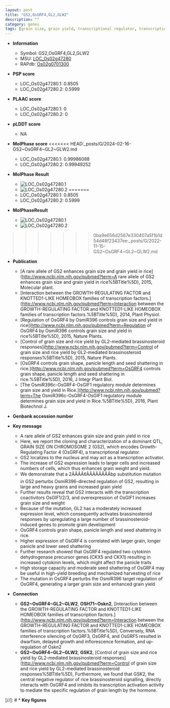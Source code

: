 ```yaml
---
layout: post
title: "GS2,OsGRF4,GL2,GLW2"
description: ""
category: genes
tags: [grain size, grain yield, transcriptional regulator, transcription activator, grain weight, grain, yield, development, brassinosteroid, Brassinosteroid, panicle, seed, cytokinin, breeding, shattering, seed shattering]
---
```


* **Information**  
    + Symbol: GS2,OsGRF4,GL2,GLW2  
    + MSU: [LOC_Os02g47280](http://rice.plantbiology.msu.edu/cgi-bin/ORF_infopage.cgi?orf=LOC_Os02g47280)  
    + RAPdb: [Os02g0701300](http://rapdb.dna.affrc.go.jp/viewer/gbrowse_details/irgsp1?name=Os02g0701300)  

* **PSP score**  
    + LOC_Os02g47280.1: 0.8505 
    + LOC_Os02g47280.2: 0.5999 

* **PLAAC score**  
    + LOC_Os02g47280.1: 0 
    + LOC_Os02g47280.2: 0 

* **pLDDT score**
    + NA


* **MolPhase score**
<<<<<<< HEAD:_posts/G/2024-02-16-GS2~OsGRF4~GL2~GLW2.md
    + LOC_Os02g47280.1: 0.99986088
    + LOC_Os02g47280.2: 0.99949252

* **MolPhase Result**
    + ![LOC_Os02g47280.1](https://304243504.github.io/Pictures/LOC_Os02g/LOC_Os02g47280.1.png)
    + ![LOC_Os02g47280.2](https://304243504.github.io/Pictures/LOC_Os02g/LOC_Os02g47280.2.png)
=======
    + LOC_Os02g47280.1: 0.8505
    + LOC_Os02g47280.2: 0.5999

* **MolPhaseResult**
    + ![LOC_Os02g47280.1](https://ricepsp.github.io/pictures/LOC_Os02g/LOC_Os02g47280.1.png)
    + ![LOC_Os02g47280.2](https://ricepsp.github.io/pictures/LOC_Os02g/LOC_Os02g47280.2.png)
>>>>>>> 0ba9e656d2567e330407a5f1b1d54d48f23437ee:_posts/G/2022-11-15-GS2~OsGRF4~GL2~GLW2.md

* **Publication**  
    + [A rare allele of GS2 enhances grain size and grain yield in rice](http://www.ncbi.nlm.nih.gov/pubmed?term=A rare allele of GS2 enhances grain size and grain yield in rice%5BTitle%5D), 2015, Molecular plant.
    + [Interaction between the GROWTH-REGULATING FACTOR and KNOTTED1-LIKE HOMEOBOX families of transcription factors.](http://www.ncbi.nlm.nih.gov/pubmed?term=Interaction between the GROWTH-REGULATING FACTOR and KNOTTED1-LIKE HOMEOBOX families of transcription factors.%5BTitle%5D), 2014, Plant Physiol.
    + [Regulation of OsGRF4 by OsmiR396 controls grain size and yield in rice](http://www.ncbi.nlm.nih.gov/pubmed?term=Regulation of OsGRF4 by OsmiR396 controls grain size and yield in rice%5BTitle%5D), 2015, Nature Plants.
    + [Control of grain size and rice yield by GL2-mediated brassinosteroid responses](http://www.ncbi.nlm.nih.gov/pubmed?term=Control of grain size and rice yield by GL2-mediated brassinosteroid responses%5BTitle%5D), 2015, Nature Plants.
    + [OsGRF4 controls grain shape, panicle length and seed shattering in rice.](http://www.ncbi.nlm.nih.gov/pubmed?term=OsGRF4 controls grain shape, panicle length and seed shattering in rice.%5BTitle%5D), 2016, J Integr Plant Biol.
    + [The OsmiR396c-OsGRF4-OsGIF1 regulatory module determines grain size and yield in Rice.](http://www.ncbi.nlm.nih.gov/pubmed?term=The OsmiR396c-OsGRF4-OsGIF1 regulatory module determines grain size and yield in Rice.%5BTitle%5D), 2016, Plant Biotechnol J.

* **Genbank accession number**  

* **Key message**  
    + A rare allele of GS2 enhances grain size and grain yield in rice
    + Here, we report the cloning and characterization of a dominant QTL, GRAIN SIZE ON CHROMOSOME 2 (GS2), which encodes Growth-Regulating Factor 4 (OsGRF4), a transcriptional regulator.
    + GS2 localizes to the nucleus and may act as a transcription activator.
    + The increase of GS2 expression leads to larger cells and increased numbers of cells, which thus enhances grain weight and yield.
    + We demonstrate that a 2ÃÂÃÂ¢ÃÂÃÂÃÂÃÂbp substitution mutation in GS2 perturbs OsmiR396-directed regulation of GS2, resulting in large and heavy grains and increased grain yield
    + Further results reveal that GS2 interacts with the transcription coactivitors OsGIF1/2/3, and overexpression of OsGIF1 increases grain size and weight
    + Because of the mutation, GL2 has a moderately increased expression level, which consequently activates brassinosteroid responses by upregulating a large number of brassinosteroid-induced genes to promote grain development
    + OsGRF4 controls grain shape, panicle length and seed shattering in rice.
    + Higher expression of OsGRF4 is correlated with larger grain, longer panicle and lower seed shattering
    + Further research showed that OsGRF4 regulated two cytokinin dehydrogenase precursor genes (CKX5 and CKX1) resulting in increased cytokinin levels, which might affect the panicle traits
    + High storage capacity and moderate seed shattering of OsGRF4 may be useful in high-yield breeding and mechanized harvesting of rice
    + The mutation in OsGRF4 perturbs the OsmiR396 target regulation of OsGRF4, generating a larger grain size and enhanced grain yield

* **Connection**  
    + __GS2~OsGRF4~GL2~GLW2__, __OSH71~Oskn2__, [Interaction between the GROWTH-REGULATING FACTOR and KNOTTED1-LIKE HOMEOBOX families of transcription factors.](http://www.ncbi.nlm.nih.gov/pubmed?term=Interaction between the GROWTH-REGULATING FACTOR and KNOTTED1-LIKE HOMEOBOX families of transcription factors.%5BTitle%5D), Conversely, RNA interference silencing of OsGRF3, OsGRF4, and OsGRF5 resulted in dwarfism, delayed growth and inflorescence formation, and up-regulation of Oskn2
    + __GS2~OsGRF4~GL2~GLW2__, __GSK2__, [Control of grain size and rice yield by GL2-mediated brassinosteroid responses](http://www.ncbi.nlm.nih.gov/pubmed?term=Control of grain size and rice yield by GL2-mediated brassinosteroid responses%5BTitle%5D), Furthermore, we found that GSK2, the central negative regulator of rice brassinosteroid signalling, directly interacts with OsGRF4 and inhibits its transcription activation activity to mediate the specific regulation of grain length by the hormone.

[//]: # * **Key figures**  



